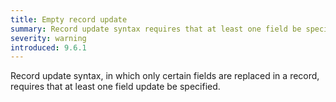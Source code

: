 ```yaml
---
title: Empty record update
summary: Record update syntax requires that at least one field be specified.
severity: warning
introduced: 9.6.1
---
```


Record update syntax, in which only certain fields are replaced in a record, requires that at least one field update be specified.
